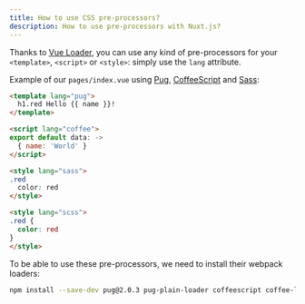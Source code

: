 ```yaml
---
title: How to use CSS pre-processors?
description: How to use pre-processors with Nuxt.js?
---
```


Thanks to [Vue Loader](http://vue-loader.vuejs.org/en/configurations/pre-processors.html), you can use any kind of pre-processors for your `<template>`, `<script>` or `<style>`: simply use the `lang` attribute.

Example of our `pages/index.vue` using [Pug](https://github.com/pugjs/pug), [CoffeeScript](http://coffeescript.org) and [Sass](http://sass-lang.com/):

```html
<template lang="pug">
  h1.red Hello {{ name }}!
</template>

<script lang="coffee">
export default data: ->
  { name: 'World' }
</script>

<style lang="sass">
.red
  color: red
</style>

<style lang="scss">
.red {
  color: red
}
</style>
```

To be able to use these pre-processors, we need to install their webpack loaders:

```bash
npm install --save-dev pug@2.0.3 pug-plain-loader coffeescript coffee-loader node-sass sass-loader
```
